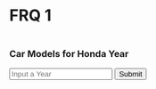 # FRQ 1


<table id="idk"></table>


<script>

let table = document.getElemenetById("idk");

function getYear(){
    let inputYear = document.getElementById("inputYear").value;
    return inputYear;
}


function isLeapYear(yearparam) {
    
    result = document.getElementById("isLeapYearResult");
    console.log(yearparam);
    // Fetch data from API
    fetch('https://breadbops.gq/api/calendar/fetchCars/honda/' + yearparam)
    .then(response => response.json())
    .then(data => {

const table = document.getElementById('idk');
        while (table.rows.length > 1) {
          table.deleteRow(-1);
        }
        console.log(data);
        for (const car of data.Results) {
          const row = table.insertRow(-1);
          row.insertCell(-1).innerHTML = car.Make_ID;
          row.insertCell(-1).innerHTML = car.Model_ID;
          row.insertCell(-1).innerHTML = car.Make_Name;
          row.insertCell(-1).innerHTML = car.Model_Name;
        }

        result.innerHTML = "Is " + yearparam + " a leap year: " + data.Results;

    })
}

</script>

### Car Models for Honda Year
<input id="inputYear" placeholder="Input a Year">
<button onclick="isLeapYear(getYear())">Submit</button>
<p id="isLeapYearResult"></p>
